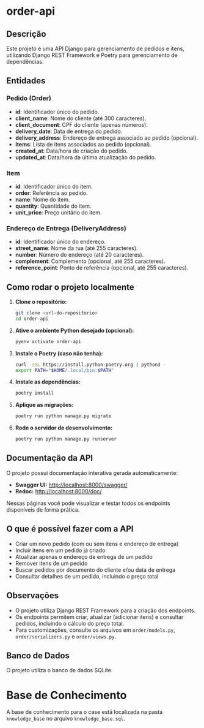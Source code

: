 # order-api

## Descrição

Este projeto é uma API Django para gerenciamento de pedidos e itens, utilizando Django REST Framework e Poetry para gerenciamento de dependências.

## Entidades

### Pedido (Order)
- **id**: Identificador único do pedido.
- **client_name**: Nome do cliente (até 300 caracteres).
- **client_document**: CPF do cliente (apenas números).
- **delivery_date**: Data de entrega do pedido.
- **delivery_address**: Endereço de entrega associado ao pedido (opcional).
- **items**: Lista de itens associados ao pedido (opcional).
- **created_at**: Data/hora de criação do pedido.
- **updated_at**: Data/hora da última atualização do pedido.

### Item
- **id**: Identificador único do item.
- **order**: Referência ao pedido.
- **name**: Nome do item.
- **quantity**: Quantidade do item.
- **unit_price**: Preço unitário do item.

### Endereço de Entrega (DeliveryAddress)
- **id**: Identificador único do endereço.
- **street_name**: Nome da rua (até 255 caracteres).
- **number**: Número do endereço (até 20 caracteres).
- **complement**: Complemento (opcional, até 255 caracteres).
- **reference_point**: Ponto de referência (opcional, até 255 caracteres).

## Como rodar o projeto localmente

1. **Clone o repositório:**
   ```bash
   git clone <url-do-repositorio>
   cd order-api
   ```

2. **Ative o ambiente Python desejado (opcional):**
   ```bash
   pyenv activate order-api
   ```

3. **Instale o Poetry (caso não tenha):**
   ```bash
   curl -sSL https://install.python-poetry.org | python3 -
   export PATH="$HOME/.local/bin:$PATH"
   ```

4. **Instale as dependências:**
   ```bash
   poetry install
   ```

5. **Aplique as migrações:**
   ```bash
   poetry run python manage.py migrate
   ```

6. **Rode o servidor de desenvolvimento:**
   ```bash
   poetry run python manage.py runserver
   ```


## Documentação da API

O projeto possui documentação interativa gerada automaticamente:

- **Swagger UI:** [http://localhost:8000/swagger/](http://localhost:8000/swagger/)
- **Redoc:** [http://localhost:8000/doc/](http://localhost:8000/doc/)

Nessas páginas você pode visualizar e testar todos os endpoints disponíveis de forma prática.

## O que é possível fazer com a API

- Criar um novo pedido (com ou sem itens e endereço de entrega)
- Incluir itens em um pedido já criado
- Atualizar apenas o endereço de entrega de um pedido
- Remover itens de um pedido
- Buscar pedidos por documento do cliente e/ou data de entrega
- Consultar detalhes de um pedido, incluindo o preço total

## Observações
- O projeto utiliza Django REST Framework para a criação dos endpoints.
- Os endpoints permitem criar, atualizar (adicionar itens) e consultar pedidos, incluindo o cálculo do preço total.
- Para customizações, consulte os arquivos em `order/models.py`, `order/serializers.py` e `order/views.py`.


## Banco de Dados

O projeto utiliza o banco de dados SQLite.

# Base de Conhecimento

A base de conhecimento para o case está localizada na pasta `knowledge_base` no arquivo `knowledge_base.sql`.